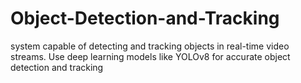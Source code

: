 # Object-Detection-and-Tracking
system capable of detecting and tracking objects in real-time video streams. Use deep learning models like YOLOv8 for accurate object detection and tracking
